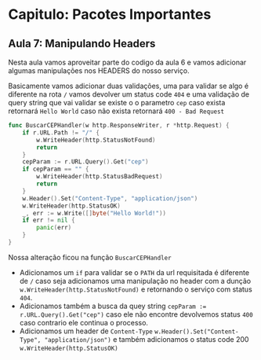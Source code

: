 # Capitulo: Pacotes Importantes
## Aula 7: Manipulando Headers

Nesta aula vamos aproveitar parte do codigo da aula 6 e vamos adicionar algumas manipulações nos HEADERS do nosso serviço.

Basicamente vamos adicionar duas validações, uma para validar se algo é diferente na rota `/` vamos devolver um status code `404` e uma validação de query string que vai validar se existe o o parametro `cep` caso exista retornará `Hello World` caso não exista retornará `400 - Bad Request`

```go
func BuscarCEPHandler(w http.ResponseWriter, r *http.Request) {
	if r.URL.Path != "/" {
		w.WriteHeader(http.StatusNotFound)
		return
	}
	cepParam := r.URL.Query().Get("cep")
	if cepParam == "" {
		w.WriteHeader(http.StatusBadRequest)
		return
	}
	w.Header().Set("Content-Type", "application/json")
	w.WriteHeader(http.StatusOK)
	_, err := w.Write([]byte("Hello World!"))
	if err != nil {
		panic(err)
	}
}
```

Nossa alteração ficou na função `BuscarCEPHandler` 
- Adicionamos um `if` para validar se o `PATH` da url requisitada é diferente de `/` caso seja adicionamos uma manipulação no header com a dunção `w.WriteHeader(http.StatusNotFound)` e retornando o serviço com status `404`.
- Adicionamos também a busca da quey string `cepParam := r.URL.Query().Get("cep")` caso ele não encontre devolvemos status `400` caso contrario ele continua o processo.
- Adicionamos um header de `Content-Type` `w.Header().Set("Content-Type", "application/json")` e também adicionamos o status code 200 `w.WriteHeader(http.StatusOK)`

